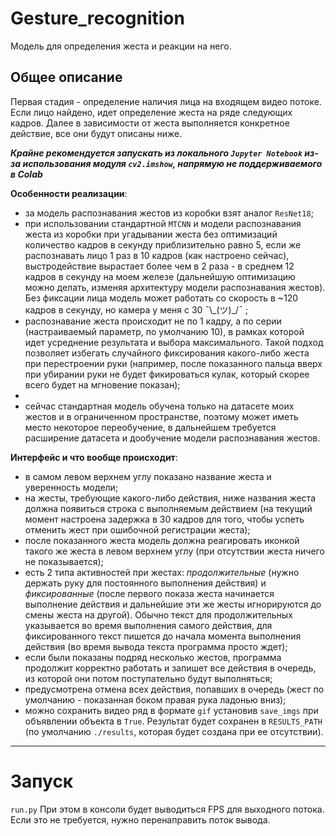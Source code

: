 # Gesture_recognition

Модель для определения жеста и реакции на него.

## Общее описание
Первая стадия - определение наличия лица на входящем видео потоке. Если лицо найдено, идет определение жеста на ряде следующих кадров. Далее в зависимости от жеста выполняется конкретное действие, все они будут описаны ниже.

***Крайне рекомендуется запускать из локального `Jupyter Notebook` из-за использования модуля `cv2.imshow`, напрямую не поддерживаемого в Colab***

**Особенности реализации**:
* за модель распознавания жестов из коробки взят аналог `ResNet18`;
* при использовании стандартной `MTCNN` и модели распознавания жеста из коробки при угадывании жеста без оптимизаций количество кадров в секунду приблизительно равно 5, если же распознавать лицо 1 раз в 10 кадров (как настроено сейчас), выстродействие вырастает более чем в 2 раза - в среднем 12 кадров в секунду на моем железе (дальнейшую оптимизацию можно делать, изменяя архитектуру модели распознавания жестов). Без фиксации лица модель может работать со скорость в ~120 кадров в секунду, но камера у меня с 30 ¯\\\_(ツ)\_/¯ ;
* распознавание жеста происходит не по 1 кадру, а по серии (настраиваемый параметр, по умолчанию 10), в рамках которой идет усреднение результата и выбора максимального. Такой подход позволяет избегать случайного фиксирования какого-либо жеста при перестроении руки (например, после показанного пальца вверх при убирании руки не будет фикироваться кулак, который скорее всего будет на мгновение показан);
* 
* сейчас стандартная модель обучена только на датасете моих жестов и в ограниченном пространстве, поэтому может иметь место некоторое переобучение, в дальнейшем требуется расширение датасета и дообучение модели распознавания жестов.

**Интерфейс и что вообще происходит**:
* в самом левом верхнем углу показано название жеста и уверенность модели;
* на жесты, требующие какого-либо действия, ниже названия жеста должна появиться строка с выполняемым действием (на текущий момент настроена задержка в 30 кадров для того, чтобы успеть отменить жест при ошибочной регистрации жеста);
* после показанного жеста модель должна реагировать иконкой такого же жеста в левом верхнем углу (при отсутствии жеста ничего не показывается);
* есть 2 типа активностей при жестах: *продолжительные* (нужно держать руку для постоянного выполнения действия) и *фиксированные* (после первого показа жеста начинается выполнение действия и дальнейшие эти же жесты игнорируются до смены жеста на другой). Обычно текст для продолжительных указывается во время выполнения самого действия, для фиксированного текст пишется до начала момента выполнения действия (во время вывода текста программа просто ждет);
* если были показаны подряд несколько жестов, программа продолжит корректно работать и запишет все действия в очередь, из которой они потом поступательно будут выполняться;
* предусмотрена отмена всех действия, попавших в очередь (жест по умолчанию - показанная боком правая рука ладонью вниз);
* можно сохранить видео ряд в формате `gif` установив `save_imgs` при объявлении объекта в `True`. Результат будет сохранен в `RESULTS_PATH` (по умолчанию `./results`, которая будет создана при ее отсутствии).

-----

# Запуск

`run.py`
При этом в консоли будет выводиться FPS для выходного потока. Если это не требуется, нужно перенаправить поток вывода.
